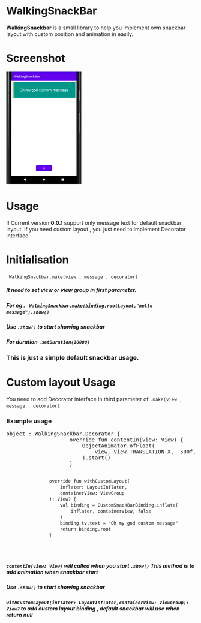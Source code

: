 # WalkingSnackBar

<p><strong>WalkingSnackbar</strong> is a small library to help you implement own snackbar layout with custom position and animation in easily.</p>

<h1>Screenshot</h1>
<img src="https://github.com/ZayPhyo01/WalkingSnackBar/blob/main/app/image/home.png" width="200" height = "300" title="hover text">

<h1>Usage</h1>
<p>‼️ Current version <b>0.0.1</b> support only message text for default snackbar layout, if you need custom layout , you just need to implement Decorator interface</p>

<h1>Initialisation</h1>

<code> WalkingSnackbar.make(view , message , decorator)</code>

<h5>It need to set view or view group in first parameter.</h5>


<h5>For eg .  <code> WalkingSnackbar.make(binding.rootLayout,"hello message").show()</code> </h5>
<h5>Use <code>.show()</code> to start showing snackbar </h5>
<h5>For duration <code>.setDuration(10000)</code> </h5>

<h3>This is just a simple default snackbar usage.</h3>

<h1>Custom layout Usage</h1>

<p>You need to add Decorator interface in third parameter of <code>.make(view , message , decorator)</code></p>
<h3>Example usage</h3>
  <pre><div>object : WalkingSnackbar.Decorator {
                    override fun contentIn(view: View) {
                        ObjectAnimator.ofFloat(
                            view, View.TRANSLATION_X, -500f, 0f
                        ).start()
                    }

                    override fun withCustomLayout(
                        inflater: LayoutInflater,
                        containerView: ViewGroup
                    ): View? {
                        val binding = CustomSnackBarBinding.inflate(
                            inflater, containerView, false
                        )
                        binding.tv.text = "Oh my god custom message"
                        return binding.root
                    }
  </div></pre>
  
  
  <h5><code>contentIn(view: View)</code> will called when you start <code>.show()</code> This method is to add animation when snackbar start</h5>
<h5>Use <code>.show()</code> to start showing snackbar </h5>

<h5><code>withCustomLayout(inflater: LayoutInflater,containerView: ViewGroup): View?</code> to add custom layout binding , default snackbar will use when return null</h5>

